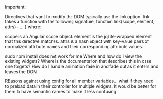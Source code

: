 Important:

Directives that want to modify the DOM typically use the link option. link takes a function with the following signature, function link(scope, element, attrs) { ... } where:

scope is an Angular scope object.
element is the jqLite-wrapped element that this directive matches.
attrs is a hash object with key-value pairs of normalized attribute names and their corresponding attribute values.

sudo npm install does not work for me
Where and how do I view the existing widgets? Where is the documentation that describes this in case one forgets?
How do I handle animation fade in and fade out as it enters and leaves the DOM

REasons against using config for all member variables... what if they need to preload data in their controller for multiple widgets. It would be better for them to have semantic names to make it less confusing